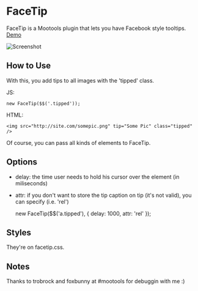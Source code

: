 FaceTip
=======

FaceTip is a Mootools plugin that lets you have Facebook style tooltips.
[Demo](http://jsfiddle.net/farkob/zjvyM/)

![Screenshot](http://img213.imageshack.us/img213/6250/facetip.jpg)

How to Use
----------

With this, you add tips to all images with the 'tipped' class.

JS:

	new FaceTip($$('.tipped'));

HTML:

	<img src="http://site.com/somepic.png" tip="Some Pic" class="tipped"  />

Of course, you can pass all kinds of elements to FaceTip.

Options
-------

- delay: the time user needs to hold his cursor over the element (in miliseconds)
- attr: if you don't want to store the tip caption on tip (it's not valid), you can specify (i.e. 'rel')


	new FaceTip($$('a.tipped'), { delay: 1000, attr: 'rel' });


Styles
------

They're on facetip.css.

Notes
-----

Thanks to trobrock and foxbunny at #mootools for debuggin with me :)
